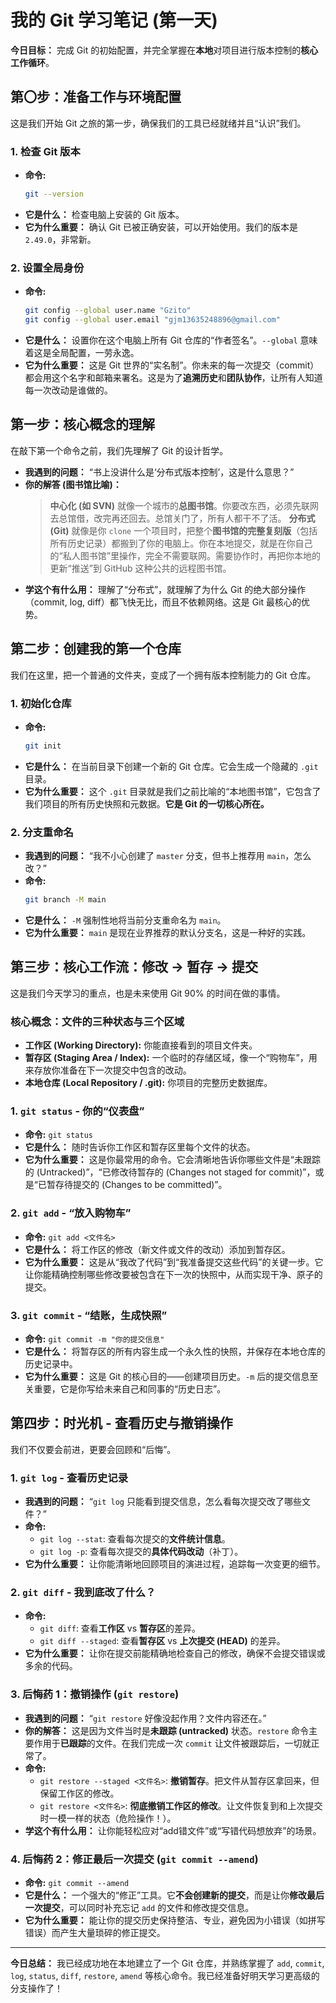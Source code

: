 # 我的 Git 学习笔记 (第一天)

**今日目标：** 完成 Git 的初始配置，并完全掌握在**本地**对项目进行版本控制的**核心工作循环**。

## 第〇步：准备工作与环境配置

这是我们开始 Git 之旅的第一步，确保我们的工具已经就绪并且“认识”我们。

### 1. 检查 Git 版本

- **命令:**
  ```bash
  git --version
  ```
- **它是什么：** 检查电脑上安装的 Git 版本。
- **它为什么重要：** 确认 Git 已被正确安装，可以开始使用。我们的版本是 `2.49.0`，非常新。

### 2. 设置全局身份

- **命令:**
  ```bash
  git config --global user.name "Gzito"
  git config --global user.email "gjm13635248896@gmail.com"
  ```
- **它是什么：** 设置你在这个电脑上所有 Git 仓库的“作者签名”。`--global` 意味着这是全局配置，一劳永逸。
- **它为什么重要：** 这是 Git 世界的“实名制”。你未来的每一次提交（commit）都会用这个名字和邮箱来署名。这是为了**追溯历史**和**团队协作**，让所有人知道每一次改动是谁做的。

## 第一步：核心概念的理解

在敲下第一个命令之前，我们先理解了 Git 的设计哲学。

- **我遇到的问题：** “书上没讲什么是‘分布式版本控制’，这是什么意思？”
- **你的解答 (图书馆比喻)：**
  > **中心化 (如 SVN)** 就像一个城市的**总图书馆**。你要改东西，必须先联网去总馆借，改完再还回去。总馆关门了，所有人都干不了活。
  > **分布式 (Git)** 就像是你 `clone` 一个项目时，把整个**图书馆的完整复刻版**（包括所有历史记录）都搬到了你的电脑上。你在本地提交，就是在你自己的“私人图书馆”里操作，完全不需要联网。需要协作时，再把你本地的更新“推送”到 GitHub 这种公共的远程图书馆。
- **学这个有什么用：** 理解了“分布式”，就理解了为什么 Git 的绝大部分操作（commit, log, diff）都飞快无比，而且不依赖网络。这是 Git 最核心的优势。

## 第二步：创建我的第一个仓库

我们在这里，把一个普通的文件夹，变成了一个拥有版本控制能力的 Git 仓库。

### 1. 初始化仓库

- **命令:**
  ```bash
  git init
  ```
- **它是什么：** 在当前目录下创建一个新的 Git 仓库。它会生成一个隐藏的 `.git` 目录。
- **它为什么重要：** 这个 `.git` 目录就是我们之前比喻的“本地图书馆”，它包含了我们项目的所有历史快照和元数据。**它是 Git 的一切核心所在。**

### 2. 分支重命名

- **我遇到的问题：** “我不小心创建了 `master` 分支，但书上推荐用 `main`，怎么改？”
- **命令:**
  ```bash
  git branch -M main
  ```
- **它是什么：** `-M` 强制性地将当前分支重命名为 `main`。
- **它为什么重要：** `main` 是现在业界推荐的默认分支名，这是一种好的实践。

## 第三步：核心工作流：修改 -> 暂存 -> 提交

这是我们今天学习的重点，也是未来使用 Git 90% 的时间在做的事情。

### 核心概念：文件的三种状态与三个区域

- **工作区 (Working Directory):** 你能直接看到的项目文件夹。
- **暂存区 (Staging Area / Index):** 一个临时的存储区域，像一个“购物车”，用来存放你准备在下一次提交中包含的改动。
- **本地仓库 (Local Repository / .git):** 你项目的完整历史数据库。

### 1. `git status` - 你的“仪表盘”

- **命令:** `git status`
- **它是什么：** 随时告诉你工作区和暂存区里每个文件的状态。
- **它为什么重要：** 这是你最常用的命令。它会清晰地告诉你哪些文件是“未跟踪的 (Untracked)”，“已修改待暂存的 (Changes not staged for commit)”，或是“已暂存待提交的 (Changes to be committed)”。

### 2. `git add` - “放入购物车”

- **命令:** `git add <文件名>`
- **它是什么：** 将工作区的修改（新文件或文件的改动）添加到暂存区。
- **它为什么重要：** 这是从“我改了代码”到“我准备提交这些代码”的关键一步。它让你能精确控制哪些修改要被包含在下一次的快照中，从而实现干净、原子的提交。

### 3. `git commit` - “结账，生成快照”

- **命令:** `git commit -m "你的提交信息"`
- **它是什么：** 将暂存区的所有内容生成一个永久性的快照，并保存在本地仓库的历史记录中。
- **它为什么重要：** 这是 Git 的核心目的——创建项目历史。`-m` 后的提交信息至关重要，它是你写给未来自己和同事的“历史日志”。

## 第四步：时光机 - 查看历史与撤销操作

我们不仅要会前进，更要会回顾和“后悔”。

### 1. `git log` - 查看历史记录

- **我遇到的问题：** “`git log` 只能看到提交信息，怎么看每次提交改了哪些文件？”
- **命令:**
  - `git log --stat`: 查看每次提交的**文件统计信息**。
  - `git log -p`: 查看每次提交的**具体代码改动**（补丁）。
- **它为什么重要：** 让你能清晰地回顾项目的演进过程，追踪每一次变更的细节。

### 2. `git diff` - 我到底改了什么？

- **命令:**
  - `git diff`: 查看**工作区** vs **暂存区**的差异。
  - `git diff --staged`: 查看**暂存区** vs **上次提交 (HEAD)** 的差异。
- **它为什么重要：** 让你在提交前能精确地检查自己的修改，确保不会提交错误或多余的代码。

### 3. 后悔药 1：撤销操作 (`git restore`)

- **我遇到的问题：** “`git restore` 好像没起作用？文件内容还在。”
- **你的解答：** 这是因为文件当时是**未跟踪 (untracked)** 状态。`restore` 命令主要作用于**已跟踪**的文件。在我们完成一次 `commit` 让文件被跟踪后，一切就正常了。
- **命令:**
  - `git restore --staged <文件名>`: **撤销暂存**。把文件从暂存区拿回来，但保留工作区的修改。
  - `git restore <文件名>`: **彻底撤销工作区的修改**。让文件恢复到和上次提交时一模一样的状态（危险操作！）。
- **学这个有什么用：** 让你能轻松应对“add错文件”或“写错代码想放弃”的场景。

### 4. 后悔药 2：修正最后一次提交 (`git commit --amend`)

- **命令:** `git commit --amend`
- **它是什么：** 一个强大的“修正”工具。它**不会创建新的提交**，而是让你**修改最后一次提交**，可以同时补充忘记 `add` 的文件和修改提交信息。
- **它为什么重要：** 能让你的提交历史保持整洁、专业，避免因为小错误（如拼写错误）而产生大量琐碎的修正提交。

---

**今日总结：** 我已经成功地在本地建立了一个 Git 仓库，并熟练掌握了 `add`, `commit`, `log`, `status`, `diff`, `restore`, `amend` 等核心命令。我已经准备好明天学习更高级的分支操作了！

